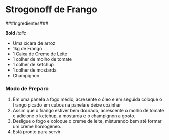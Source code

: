 # Strogonoff de Frango

###Ingredientes###

**Bold** _Italic_
- Uma xícara de arroz
- 1kg de Frango
- 1 Caixa de Creme de Leite
- 1 colher de molho de tomate
- 1 colher de ketchup
- 1 colher de mostarda
- Champignon
	
### Modo de Preparo ###

1. Em uma panela a fogo médio, acresente o óleo e em seguida coloque o frango picado em cubos na panela e deixe cozinhar
2. Assim que o frango estiver bem dourado, acrescente o molho de tomate e adicione o ketchup, a mostarda e o champignon a gosto.
3. Desligue o fogo e coloque o creme de leite, misturando bem até formar um creme homogêneo.
4. Está pronto para servir
 
